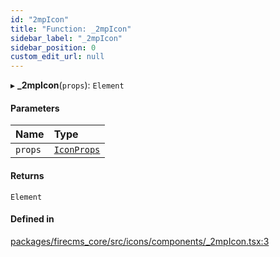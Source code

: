 ```yaml
---
id: "2mpIcon"
title: "Function: _2mpIcon"
sidebar_label: "_2mpIcon"
sidebar_position: 0
custom_edit_url: null
---
```


▸ **_2mpIcon**(`props`): `Element`

#### Parameters

| Name | Type |
| :------ | :------ |
| `props` | [`IconProps`](../types/IconProps.md) |

#### Returns

`Element`

#### Defined in

[packages/firecms_core/src/icons/components/_2mpIcon.tsx:3](https://github.com/FireCMSco/firecms/blob/d45f3739/packages/firecms_core/src/icons/components/_2mpIcon.tsx#L3)
